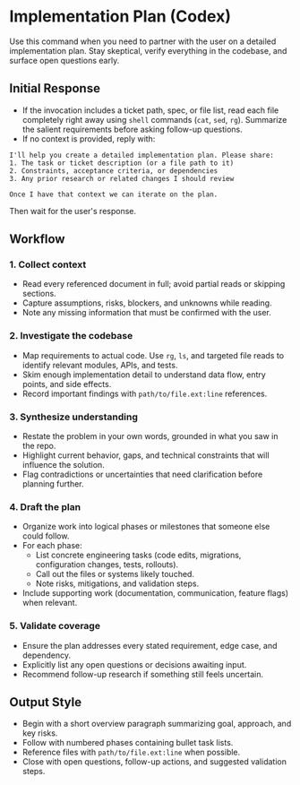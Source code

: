# Implementation Plan (Codex)

Use this command when you need to partner with the user on a detailed implementation plan. Stay skeptical, verify everything in the codebase, and surface open questions early.

## Initial Response

- If the invocation includes a ticket path, spec, or file list, read each file completely right away using `shell` commands (`cat`, `sed`, `rg`). Summarize the salient requirements before asking follow-up questions.
- If no context is provided, reply with:
```
I'll help you create a detailed implementation plan. Please share:
1. The task or ticket description (or a file path to it)
2. Constraints, acceptance criteria, or dependencies
3. Any prior research or related changes I should review

Once I have that context we can iterate on the plan.
```
Then wait for the user's response.

## Workflow

### 1. Collect context
- Read every referenced document in full; avoid partial reads or skipping sections.
- Capture assumptions, risks, blockers, and unknowns while reading.
- Note any missing information that must be confirmed with the user.

### 2. Investigate the codebase
- Map requirements to actual code. Use `rg`, `ls`, and targeted file reads to identify relevant modules, APIs, and tests.
- Skim enough implementation detail to understand data flow, entry points, and side effects.
- Record important findings with `path/to/file.ext:line` references.

### 3. Synthesize understanding
- Restate the problem in your own words, grounded in what you saw in the repo.
- Highlight current behavior, gaps, and technical constraints that will influence the solution.
- Flag contradictions or uncertainties that need clarification before planning further.

### 4. Draft the plan
- Organize work into logical phases or milestones that someone else could follow.
- For each phase:
  - List concrete engineering tasks (code edits, migrations, configuration changes, tests, rollouts).
  - Call out the files or systems likely touched.
  - Note risks, mitigations, and validation steps.
- Include supporting work (documentation, communication, feature flags) when relevant.

### 5. Validate coverage
- Ensure the plan addresses every stated requirement, edge case, and dependency.
- Explicitly list any open questions or decisions awaiting input.
- Recommend follow-up research if something still feels uncertain.

## Output Style

- Begin with a short overview paragraph summarizing goal, approach, and key risks.
- Follow with numbered phases containing bullet task lists.
- Reference files with `path/to/file.ext:line` when possible.
- Close with open questions, follow-up actions, and suggested validation steps.
